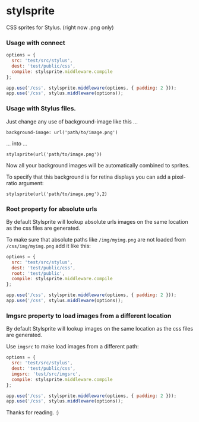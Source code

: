 stylsprite
==========

CSS sprites for Stylus. (right now .png only)

### Usage with connect

```javascript
options = {
  src: 'test/src/stylus',
  dest: 'test/public/css',
  compile: stylsprite.middleware.compile
};

app.use('/css', stylsprite.middleware(options, { padding: 2 }));
app.use('/css', stylus.middleware(options));
```

### Usage with Stylus files.

Just change any use of background-image like this ...

```stylus
background-image: url('path/to/image.png')
```

... into ...

```stylus
stylsprite(url('path/to/image.png'))
```

Now all your background images will be automatically combined to sprites.

To specify that this background is for retina displays you can add a pixel-ratio argument:

```stylus
stylsprite(url('path/to/image.png'),2)
```

### Root property for absolute urls

By default Stylsprite will lookup absolute urls images on the same location as the css
files are generated.

To make sure that absolute paths like ```/img/myimg.png``` are not loaded from ```/css/img/myimg.png```
add it like this:

```javascript
options = {
  src: 'test/src/stylus',
  dest: 'test/public/css',
  root: 'test/public',
  compile: stylsprite.middleware.compile
};

app.use('/css', stylsprite.middleware(options, { padding: 2 }));
app.use('/css', stylus.middleware(options));
```

### Imgsrc property to load images from a different location

By default Stylsprite will lookup images on the same location as the css
files are generated.

Use ```imgsrc``` to make load images from a different path:

```javascript
options = {
  src: 'test/src/stylus',
  dest: 'test/public/css',
  imgsrc: 'test/src/imgsrc',
  compile: stylsprite.middleware.compile
};

app.use('/css', stylsprite.middleware(options, { padding: 2 }));
app.use('/css', stylus.middleware(options));
```


Thanks for reading. :)